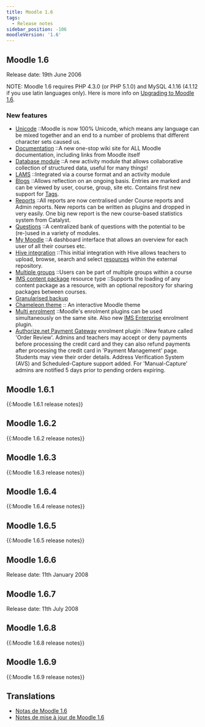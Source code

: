 ```yaml
---
title: Moodle 1.6
tags:
  - Release notes
sidebar_position: -106
moodleVersion: '1.6'
---
```


## Moodle 1.6

Release date: 19th June 2006

NOTE: Moodle 1.6 requires PHP 4.3.0 (or PHP 5.1.0) and MySQL 4.1.16 (4.1.12 if you use latin languages only). Here is more info on [Upgrading to Moodle 1.6](https://docs.moodle.org/dev/Upgrading_to_Moodle_1.6).

### New features

- [Unicode](https://docs.moodle.org/dev/UTF-8_migration)
::Moodle is now 100% Unicode, which means any language can be mixed together and an end to a number of problems that different character sets caused us.
- [Documentation](https://docs.moodle.org/dev/MoodleDocs_development)
::A new one-stop wiki site for ALL Moodle documentation, including links from Moodle itself
- [Database module](https://docs.moodle.org/dev/Database_module)
::A new activity module that allows collaborative collection of structured data, useful for many things!
- [LAMS](https://docs.moodle.org/dev/LAMS)
::Integrated via a course format and an activity module
- [Blogs](https://docs.moodle.org/dev/Blogs)
::Allows reflection on an ongoing basis. Entries are marked and can be viewed by user, course, group, site etc. Contains first new support for [Tags](https://docs.moodle.org/dev/Tags).
- [Reports](https://docs.moodle.org/dev/Reports)
::All reports are now centralised under Course reports and Admin reports. New reports can be written as plugins and dropped in very easily. One big new report is the new course-based statistics system from Catalyst.
- [Questions](https://docs.moodle.org/dev/Questions)
::A centralized bank of questions with the potential to be (re-)used in a variety of modules.
- [My Moodle](https://docs.moodle.org/dev/My_Moodle)
::A dashboard interface that allows an overview for each user of all their courses etc.
- [Hive integration](https://docs.moodle.org/dev/Hive_integration)
::This initial integration with Hive allows teachers to upload, browse, search and select [resources](https://docs.moodle.org/dev/Resources) within the external repository.
- [Multiple groups](https://docs.moodle.org/dev/Multiple_groups)
::Users can be part of multiple groups within a course
- [IMS content package](https://docs.moodle.org/dev/IMS_content_package) resource type
::Supports the loading of any content package as a resource, with an optional repository for sharing packages between courses.
- [Granularised backup](https://docs.moodle.org/dev/Course_backup)
- [Chameleon theme](https://docs.moodle.org/dev/Chameleon)
:: An interactive Moodle theme
- [Multi enrolment](https://docs.moodle.org/dev/Enrolment_plugins)
::Moodle's enrolment plugins can be used simultaneously on the same site. Also new [IMS Enterprise](https://docs.moodle.org/dev/IMS_Enterprise) enrolment plugin.
- [Authorize.net Payment Gateway](https://docs.moodle.org/dev/Authorize.net_Payment_Gateway) enrolment plugin
::New feature called 'Order Review'. Admins and teachers may accept or deny payments before processing the credit card and they can also refund payments after processing the credit card in 'Payment Management' page. Students may view their order details. Address Verification System (AVS) and Scheduled-Capture support added. For 'Manual-Capture' admins are notified 5 days prior to pending orders expiring.

## Moodle 1.6.1

{{:Moodle 1.6.1 release notes}}

## Moodle 1.6.2

{{:Moodle 1.6.2 release notes}}

## Moodle 1.6.3

{{:Moodle 1.6.3 release notes}}

## Moodle 1.6.4

{{:Moodle 1.6.4 release notes}}

## Moodle 1.6.5

{{:Moodle 1.6.5 release notes}}

## Moodle 1.6.6

Release date: 11th January 2008

## Moodle 1.6.7

Release date: 11th July 2008

## Moodle 1.6.8

{{:Moodle 1.6.8 release notes}}

## Moodle 1.6.9

{{:Moodle 1.6.9 release notes}}

## Translations

- [Notas de Moodle 1.6](https://docs.moodle.org/es/Notas_de_Moodle_1.6)
- [Notes de mise à jour de Moodle 1.6](https://docs.moodle.org/fr/Notes_de_mise_à_jour_de_Moodle_1.6)
